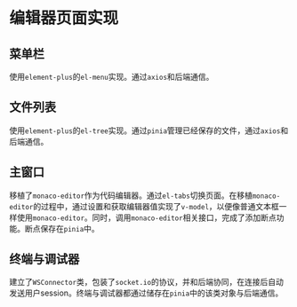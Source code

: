 # 编辑器页面实现

## 菜单栏

使用`element-plus`的`el-menu`实现。通过`axios`和后端通信。

## 文件列表

使用`element-plus`的`el-tree`实现。通过`pinia`管理已经保存的文件，通过`axios`和后端通信。

## 主窗口

移植了`monaco-editor`作为代码编辑器。通过`el-tabs`切换页面。在移植`monaco-editor`的过程中，通过设置和获取编辑器值实现了`v-model`，以便像普通文本框一样使用`monaco-editor`。同时，调用`monaco-editor`相关接口，完成了添加断点功能。断点保存在`pinia`中。

## 终端与调试器

建立了`WSConnector`类，包装了`socket.io`的协议，并和后端协同，在连接后自动发送用户session。终端与调试器都通过储存在`pinia`中的该类对象与后端通信。